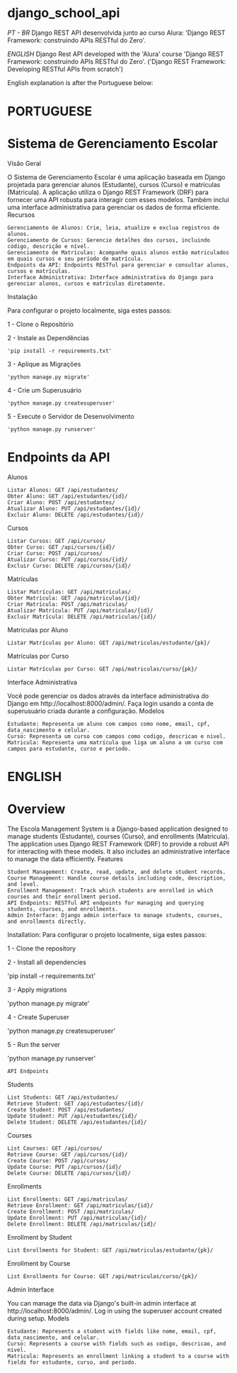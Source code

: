 # django_school_api
 *PT - BR*
Django REST API desenvolvida junto ao curso Alura: 'Django REST Framework: construindo APIs RESTful do Zero'.

 *ENGLISH*
Django Rest API developed with the 'Alura' course 'Django REST Framework: construindo APIs RESTful do Zero'. ('Django REST Framework: Developing RESTful APIs from scratch')



English explanation is after the Portuguese below:

# PORTUGUESE
#  Sistema de Gerenciamento Escolar
Visão Geral

O Sistema de Gerenciamento Escolar é uma aplicação baseada em Django projetada para gerenciar alunos (Estudante), cursos (Curso) e matrículas (Matricula). A aplicação utiliza o Django REST Framework (DRF) para fornecer uma API robusta para interagir com esses modelos. Também inclui uma interface administrativa para gerenciar os dados de forma eficiente.
Recursos

    Gerenciamento de Alunos: Crie, leia, atualize e exclua registros de alunos.
    Gerenciamento de Cursos: Gerencie detalhes dos cursos, incluindo código, descrição e nível.
    Gerenciamento de Matrículas: Acompanhe quais alunos estão matriculados em quais cursos e seu período de matrícula.
    Endpoints da API: Endpoints RESTful para gerenciar e consultar alunos, cursos e matrículas.
    Interface Administrativa: Interface administrativa do Django para gerenciar alunos, cursos e matrículas diretamente.

Instalação

Para configurar o projeto localmente, siga estes passos:

1 - Clone o Repositório

2 - Instale as Dependências

    'pip install -r requirements.txt'

3 - Aplique as Migrações

    'python manage.py migrate'

4 - Crie um Superusuário

    'python manage.py createsuperuser'

5 - Execute o Servidor de Desenvolvimento

    'python manage.py runserver'

# Endpoints da API
Alunos

    Listar Alunos: GET /api/estudantes/
    Obter Aluno: GET /api/estudantes/{id}/
    Criar Aluno: POST /api/estudantes/
    Atualizar Aluno: PUT /api/estudantes/{id}/
    Excluir Aluno: DELETE /api/estudantes/{id}/

Cursos

    Listar Cursos: GET /api/cursos/
    Obter Curso: GET /api/cursos/{id}/
    Criar Curso: POST /api/cursos/
    Atualizar Curso: PUT /api/cursos/{id}/
    Excluir Curso: DELETE /api/cursos/{id}/

Matrículas

    Listar Matrículas: GET /api/matriculas/
    Obter Matrícula: GET /api/matriculas/{id}/
    Criar Matrícula: POST /api/matriculas/
    Atualizar Matrícula: PUT /api/matriculas/{id}/
    Excluir Matrícula: DELETE /api/matriculas/{id}/

Matrículas por Aluno

    Listar Matrículas por Aluno: GET /api/matriculas/estudante/{pk}/

Matrículas por Curso

    Listar Matrículas por Curso: GET /api/matriculas/curso/{pk}/

Interface Administrativa

Você pode gerenciar os dados através da interface administrativa do Django em http://localhost:8000/admin/. Faça login usando a conta de superusuário criada durante a configuração.
Modelos

    Estudante: Representa um aluno com campos como nome, email, cpf, data_nascimento e celular.
    Curso: Representa um curso com campos como codigo, descricao e nivel.
    Matricula: Representa uma matrícula que liga um aluno a um curso com campos para estudante, curso e periodo.



# ENGLISH

# Overview

The Escola Management System is a Django-based application designed to manage students (Estudante), courses (Curso), and enrollments (Matricula). The application uses Django REST Framework (DRF) to provide a robust API for interacting with these models. It also includes an administrative interface to manage the data efficiently.
Features

    Student Management: Create, read, update, and delete student records.
    Course Management: Handle course details including code, description, and level.
    Enrollment Management: Track which students are enrolled in which courses and their enrollment period.
    API Endpoints: RESTful API endpoints for managing and querying students, courses, and enrollments.
    Admin Interface: Django admin interface to manage students, courses, and enrollments directly.

Installation:
Para configurar o projeto localmente, siga estes passos:

1 - Clone the repository

2 - Install all dependencies

   'pip install -r requirements.txt'

3 - Apply migrations

   'python manage.py migrate'

4 - Create Superuser

   'python manage.py createsuperuser'

5 - Run the server

   'python manage.py runserver'


    API Endpoints
Students

    List Students: GET /api/estudantes/
    Retrieve Student: GET /api/estudantes/{id}/
    Create Student: POST /api/estudantes/
    Update Student: PUT /api/estudantes/{id}/
    Delete Student: DELETE /api/estudantes/{id}/

Courses

    List Courses: GET /api/cursos/
    Retrieve Course: GET /api/cursos/{id}/
    Create Course: POST /api/cursos/
    Update Course: PUT /api/cursos/{id}/
    Delete Course: DELETE /api/cursos/{id}/

Enrollments

    List Enrollments: GET /api/matriculas/
    Retrieve Enrollment: GET /api/matriculas/{id}/
    Create Enrollment: POST /api/matriculas/
    Update Enrollment: PUT /api/matriculas/{id}/
    Delete Enrollment: DELETE /api/matriculas/{id}/

Enrollment by Student

    List Enrollments for Student: GET /api/matriculas/estudante/{pk}/

Enrollment by Course

    List Enrollments for Course: GET /api/matriculas/curso/{pk}/

Admin Interface

You can manage the data via Django's built-in admin interface at http://localhost:8000/admin/. Log in using the superuser account created during setup.
Models

    Estudante: Represents a student with fields like nome, email, cpf, data_nascimento, and celular.
    Curso: Represents a course with fields such as codigo, descricao, and nivel.
    Matricula: Represents an enrollment linking a student to a course with fields for estudante, curso, and periodo.
